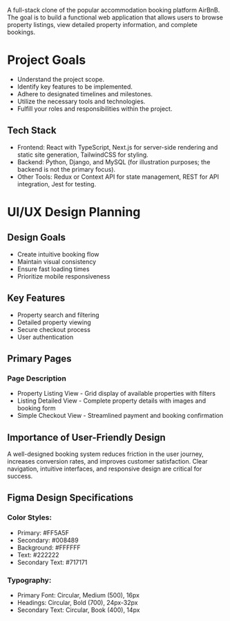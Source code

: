 A full-stack clone of the popular accommodation booking platform AirBnB. The goal is to build a functional web application that allows users to browse property listings, view detailed property information, and complete bookings.

# Project Goals
+ Understand the project scope.
+ Identify key features to be implemented.
+ Adhere to designated timelines and milestones.
+ Utilize the necessary tools and technologies.
+ Fulfill your roles and responsibilities within the project.

## Tech Stack
+ Frontend: React with TypeScript, Next.js for server-side rendering and static site generation, TailwindCSS for styling.
+ Backend: Python, Django, and MySQL (for illustration purposes; the backend is not the primary focus).
+ Other Tools: Redux or Context API for state management, REST for API integration, Jest for testing.

# UI/UX Design Planning
## Design Goals
+ Create intuitive booking flow
+ Maintain visual consistency
+ Ensure fast loading times
+ Prioritize mobile responsiveness

## Key Features
+ Property search and filtering
+ Detailed property viewing
+ Secure checkout process
+ User authentication
## Primary Pages
### Page	Description
+ Property Listing View	- Grid display of available properties with filters
+ Listing Detailed View	- Complete property details with images and booking form
+ Simple Checkout View - Streamlined payment and booking confirmation
## Importance of User-Friendly Design
A well-designed booking system reduces friction in the user journey, increases conversion 
rates, and improves customer satisfaction. Clear navigation, intuitive interfaces, and responsive design 
are critical for success.

## Figma Design Specifications
### Color Styles:
+ Primary: #FF5A5F
+ Secondary: #008489
+ Background: #FFFFFF
+ Text: #222222
+ Secondary Text: #717171
### Typography:
+ Primary Font: Circular, Medium (500), 16px
+ Headings: Circular, Bold (700), 24px-32px
+ Secondary Text: Circular, Book (400), 14px


